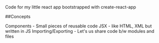 Code for my little react app bootstrapped with create-react-app

##Concepts

Components - Small pieces of reusable code
JSX - like HTML, XML but written in JS
Importing/Exporting - Let's us share code b/w modules and files
